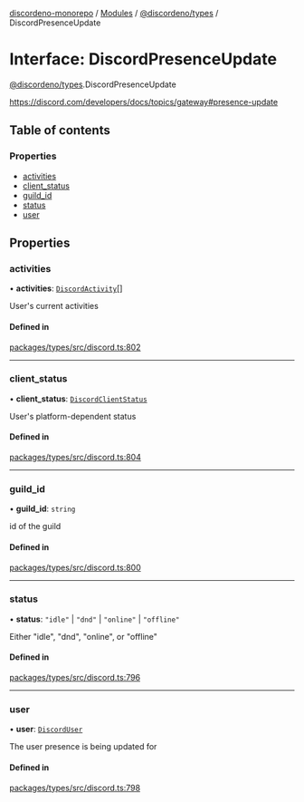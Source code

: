 [discordeno-monorepo](../README.md) / [Modules](../modules.md) / [@discordeno/types](../modules/discordeno_types.md) / DiscordPresenceUpdate

# Interface: DiscordPresenceUpdate

[@discordeno/types](../modules/discordeno_types.md).DiscordPresenceUpdate

https://discord.com/developers/docs/topics/gateway#presence-update

## Table of contents

### Properties

- [activities](discordeno_types.DiscordPresenceUpdate.md#activities)
- [client_status](discordeno_types.DiscordPresenceUpdate.md#client_status)
- [guild_id](discordeno_types.DiscordPresenceUpdate.md#guild_id)
- [status](discordeno_types.DiscordPresenceUpdate.md#status)
- [user](discordeno_types.DiscordPresenceUpdate.md#user)

## Properties

### activities

• **activities**: [`DiscordActivity`](discordeno_types.DiscordActivity.md)[]

User's current activities

#### Defined in

[packages/types/src/discord.ts:802](https://github.com/deepsarda/discordeno/blob/c6dc30bb/packages/types/src/discord.ts#L802)

---

### client_status

• **client_status**: [`DiscordClientStatus`](discordeno_types.DiscordClientStatus.md)

User's platform-dependent status

#### Defined in

[packages/types/src/discord.ts:804](https://github.com/deepsarda/discordeno/blob/c6dc30bb/packages/types/src/discord.ts#L804)

---

### guild_id

• **guild_id**: `string`

id of the guild

#### Defined in

[packages/types/src/discord.ts:800](https://github.com/deepsarda/discordeno/blob/c6dc30bb/packages/types/src/discord.ts#L800)

---

### status

• **status**: `"idle"` \| `"dnd"` \| `"online"` \| `"offline"`

Either "idle", "dnd", "online", or "offline"

#### Defined in

[packages/types/src/discord.ts:796](https://github.com/deepsarda/discordeno/blob/c6dc30bb/packages/types/src/discord.ts#L796)

---

### user

• **user**: [`DiscordUser`](discordeno_types.DiscordUser.md)

The user presence is being updated for

#### Defined in

[packages/types/src/discord.ts:798](https://github.com/deepsarda/discordeno/blob/c6dc30bb/packages/types/src/discord.ts#L798)
